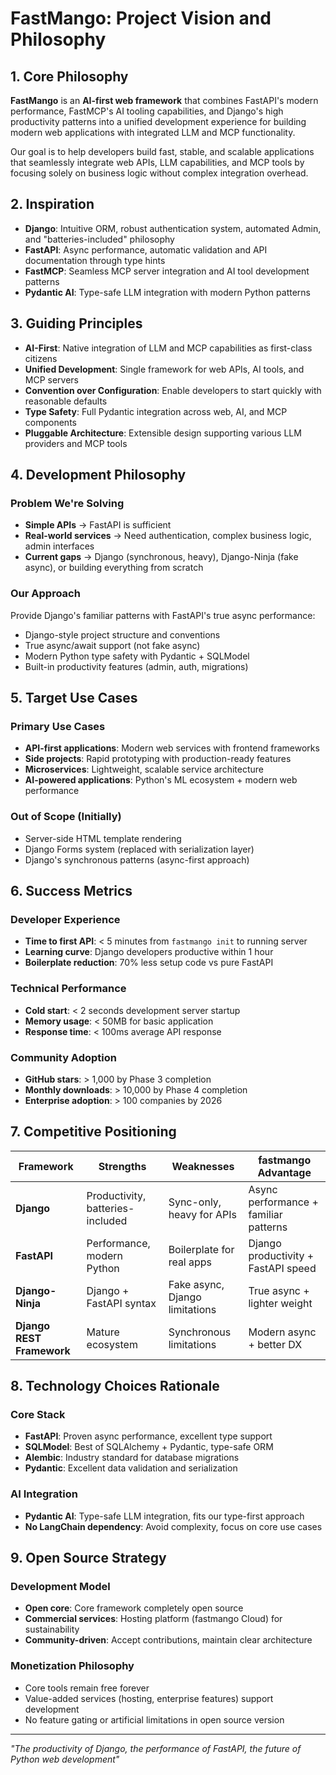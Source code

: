 # FastMango: Project Vision and Philosophy

## 1. Core Philosophy

**FastMango** is an **AI-first web framework** that combines FastAPI's modern performance, FastMCP's AI tooling capabilities, and Django's high productivity patterns into a unified development experience for building modern web applications with integrated LLM and MCP functionality.

Our goal is to help developers build fast, stable, and scalable applications that seamlessly integrate web APIs, LLM capabilities, and MCP tools by focusing solely on business logic without complex integration overhead.

## 2. Inspiration

* **Django**: Intuitive ORM, robust authentication system, automated Admin, and "batteries-included" philosophy
* **FastAPI**: Async performance, automatic validation and API documentation through type hints
* **FastMCP**: Seamless MCP server integration and AI tool development patterns
* **Pydantic AI**: Type-safe LLM integration with modern Python patterns

## 3. Guiding Principles

* **AI-First**: Native integration of LLM and MCP capabilities as first-class citizens
* **Unified Development**: Single framework for web APIs, AI tools, and MCP servers
* **Convention over Configuration**: Enable developers to start quickly with reasonable defaults
* **Type Safety**: Full Pydantic integration across web, AI, and MCP components
* **Pluggable Architecture**: Extensible design supporting various LLM providers and MCP tools

## 4. Development Philosophy

### Problem We're Solving
- **Simple APIs** → FastAPI is sufficient
- **Real-world services** → Need authentication, complex business logic, admin interfaces
- **Current gaps** → Django (synchronous, heavy), Django-Ninja (fake async), or building everything from scratch

### Our Approach
Provide Django's familiar patterns with FastAPI's true async performance:
- Django-style project structure and conventions
- True async/await support (not fake async)
- Modern Python type safety with Pydantic + SQLModel
- Built-in productivity features (admin, auth, migrations)

## 5. Target Use Cases

### Primary Use Cases
* **API-first applications**: Modern web services with frontend frameworks
* **Side projects**: Rapid prototyping with production-ready features
* **Microservices**: Lightweight, scalable service architecture
* **AI-powered applications**: Python's ML ecosystem + modern web performance

### Out of Scope (Initially)
* Server-side HTML template rendering
* Django Forms system (replaced with serialization layer)
* Django's synchronous patterns (async-first approach)

## 6. Success Metrics

### Developer Experience
- **Time to first API**: < 5 minutes from `fastmango init` to running server
- **Learning curve**: Django developers productive within 1 hour
- **Boilerplate reduction**: 70% less setup code vs pure FastAPI

### Technical Performance
- **Cold start**: < 2 seconds development server startup
- **Memory usage**: < 50MB for basic application
- **Response time**: < 100ms average API response

### Community Adoption
- **GitHub stars**: > 1,000 by Phase 3 completion
- **Monthly downloads**: > 10,000 by Phase 4 completion
- **Enterprise adoption**: > 100 companies by 2026

## 7. Competitive Positioning

| Framework | Strengths | Weaknesses | fastmango Advantage |
|-----------|-----------|------------|------------------|
| **Django** | Productivity, batteries-included | Sync-only, heavy for APIs | Async performance + familiar patterns |
| **FastAPI** | Performance, modern Python | Boilerplate for real apps | Django productivity + FastAPI speed |
| **Django-Ninja** | Django + FastAPI syntax | Fake async, Django limitations | True async + lighter weight |
| **Django REST Framework** | Mature ecosystem | Synchronous limitations | Modern async + better DX |

## 8. Technology Choices Rationale

### Core Stack
* **FastAPI**: Proven async performance, excellent type support
* **SQLModel**: Best of SQLAlchemy + Pydantic, type-safe ORM
* **Alembic**: Industry standard for database migrations
* **Pydantic**: Excellent data validation and serialization

### AI Integration
* **Pydantic AI**: Type-safe LLM integration, fits our type-first approach
* **No LangChain dependency**: Avoid complexity, focus on core use cases

## 9. Open Source Strategy

### Development Model
* **Open core**: Core framework completely open source
* **Commercial services**: Hosting platform (fastmango Cloud) for sustainability
* **Community-driven**: Accept contributions, maintain clear architecture

### Monetization Philosophy
* Core tools remain free forever
* Value-added services (hosting, enterprise features) support development
* No feature gating or artificial limitations in open source version

---

*"The productivity of Django, the performance of FastAPI, the future of Python web development"*